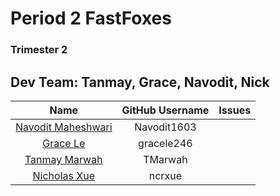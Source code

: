 # Period 2  FastFoxes 
### Trimester 2 


## Dev Team: Tanmay, Grace, Navodit, Nick

| Name | GitHub Username | Issues |
| :-------------: | :-------------: | :-------------: |
| [Navodit Maheshwari](https://github.com/Navodit1603)  |  Navodit1603  | |
| [Grace Le](https://github.com/gracele246)  | gracele246  | |
| [Tanmay Marwah](https://github.com/TMarwah) | TMarwah | |
| [Nicholas Xue](https://github.com/ncrxue) | ncrxue | |


